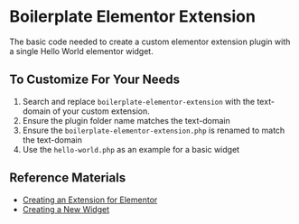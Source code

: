 # Boilerplate Elementor Extension
The basic code needed to create a custom elementor extension plugin with a single Hello World elementor widget.

## To Customize For Your Needs
1. Search and replace `boilerplate-elementor-extension` with the text-domain of your custom extension.
2. Ensure the plugin folder name matches the text-domain
3. Ensure the `boilerplate-elementor-extension.php` is renamed to match the text-domain
4. Use the `hello-world.php` as an example for a basic widget

## Reference Materials
- [Creating an Extension for Elementor](https://developers.elementor.com/creating-an-extension-for-elementor/)
- [Creating a New Widget](https://developers.elementor.com/creating-a-new-widget/)